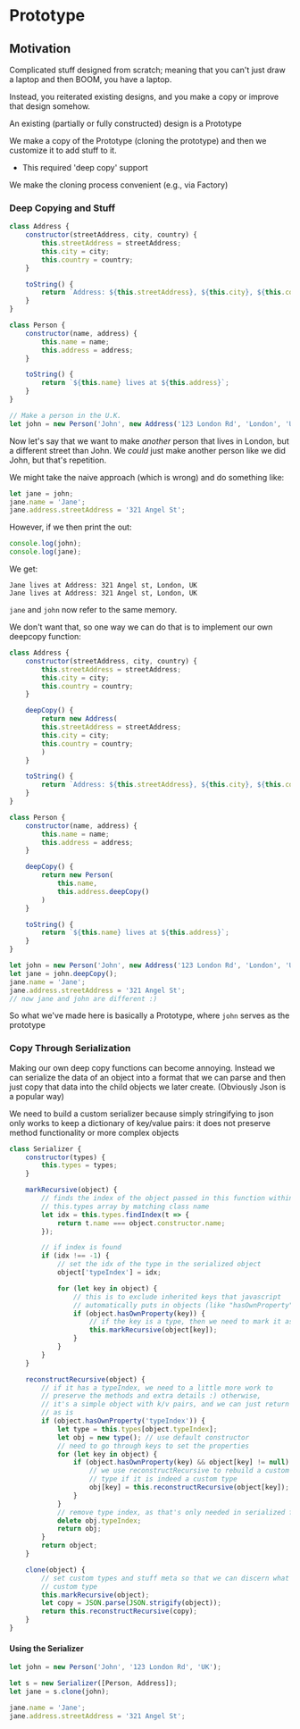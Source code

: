 # Prototype

## Motivation

Complicated stuff designed from scratch; meaning that you can't just draw a laptop and then BOOM, you have a laptop.

Instead, you reiterated existing designs, and you make a copy or improve that design somehow.

An existing (partially or fully constructed) design is a Prototype

We make a copy of the Prototype (cloning the prototype) and then we customize it to add stuff to it.

-   This required 'deep copy' support

We make the cloning process convenient (e.g., via Factory)

### Deep Copying and Stuff

```js
class Address {
    constructor(streetAddress, city, country) {
        this.streetAddress = streetAddress;
        this.city = city;
        this.country = country;
    }

    toString() {
        return `Address: ${this.streetAddress}, ${this.city}, ${this.country}`;
    }
}

class Person {
    constructor(name, address) {
        this.name = name;
        this.address = address;
    }

    toString() {
        return `${this.name} lives at ${this.address}`;
    }
}

// Make a person in the U.K.
let john = new Person('John', new Address('123 London Rd', 'London', 'UK'));
```

Now let's say that we want to make _another_ person that lives in London, but a different street than John. We _could_ just make another person like we did John, but that's repetition.

We might take the naive approach (which is wrong) and do something like:

```js
let jane = john;
jane.name = 'Jane';
jane.address.streetAddress = '321 Angel St';
```

However, if we then print the out:

```js
console.log(john);
console.log(jane);
```

We get:

```
Jane lives at Address: 321 Angel st, London, UK
Jane lives at Address: 321 Angel st, London, UK
```

`jane` and `john` now refer to the same memory.

We don't want that, so one way we can do that is to implement our own deepcopy function:

```js
class Address {
    constructor(streetAddress, city, country) {
        this.streetAddress = streetAddress;
        this.city = city;
        this.country = country;
    }

    deepCopy() {
        return new Address(
        this.streetAddress = streetAddress;
        this.city = city;
        this.country = country;
        )
    }

    toString() {
        return `Address: ${this.streetAddress}, ${this.city}, ${this.country}`;
    }
}

class Person {
    constructor(name, address) {
        this.name = name;
        this.address = address;
    }

    deepCopy() {
        return new Person(
            this.name,
            this.address.deepCopy()
        )
    }

    toString() {
        return `${this.name} lives at ${this.address}`;
    }
}

let john = new Person('John', new Address('123 London Rd', 'London', 'UK'));
let jane = john.deepCopy();
jane.name = 'Jane';
jane.address.streetAddress = '321 Angel St';
// now jane and john are different :)
```

So what we've made here is basically a Prototype, where `john` serves as the prototype

### Copy Through Serialization

Making our own deep copy functions can become annoying. Instead we can serialize the data of an object into a format that we can parse and then just copy that data into the child objects we later create. (Obviously Json is a popular way)

We need to build a custom serializer because simply stringifying to json only works to keep a dictionary of key/value pairs: it does not preserve method functionality or more complex objects

```js
class Serializer {
    constructor(types) {
        this.types = types;
    }

    markRecursive(object) {
        // finds the index of the object passed in this function within the
        // this.types array by matching class name
        let idx = this.types.findIndex(t => {
            return t.name === object.constructor.name;
        });

        // if index is found
        if (idx !== -1) {
            // set the idx of the type in the serialized object
            object['typeIndex'] = idx;

            for (let key in object) {
                // this is to exclude inherited keys that javascript
                // automatically puts in objects (like "hasOwnProperty" itself)
                if (object.hasOwnProperty(key)) {
                    // if the key is a type, then we need to mark it as such
                    this.markRecursive(object[key]);
                }
            }
        }
    }

    reconstructRecursive(object) {
        // if it has a typeIndex, we need to a little more work to
        // preserve the methods and extra details :) otherwise,
        // it's a simple object with k/v pairs, and we can just return it
        // as is
        if (object.hasOwnProperty('typeIndex')) {
            let type = this.types[object.typeIndex];
            let obj = new type(); // use default constructor
            // need to go through keys to set the properties
            for (let key in object) {
                if (object.hasOwnProperty(key) && object[key] != null) {
                    // we use reconstructRecursive to rebuild a custom
                    // type if it is indeed a custom type
                    obj[key] = this.reconstructRecursive(object[key]);
                }
            }
            // remove type index, as that's only needed in serialized form
            delete obj.typeIndex;
            return obj;
        }
        return object;
    }

    clone(object) {
        // set custom types and stuff meta so that we can discern what is a
        // custom type
        this.markRecursive(object);
        let copy = JSON.parse(JSON.strigify(object));
        return this.reconstructRecursive(copy);
    }
}
```

#### Using the Serializer

```js
let john = new Person('John', '123 London Rd', 'UK');

let s = new Serializer([Person, Address]);
let jane = s.clone(john);

jane.name = 'Jane';
jane.address.streetAddress = '321 Angel St';
```
